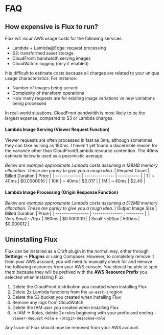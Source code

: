 # FAQ

## How expensive is Flux to run?

Flux will incur AWS usage costs for the following services:

- Lambda + Lambda@Edge: request processing
- S3: transformed asset storage
- CloudFront: bandwidth serving images
- CloudWatch: logging (only if enabled)

It is difficult to estimate costs because all charges are related to your unique usage characteristics. For instance: 

- Number of images being served
- Complexity of transform operations
- How many requests are for existing image variations vs new variations being processed

In real-world situations, CloudFront bandwidth is most likely to be the largest expense, compared to S3 or Lambda charges.

#### Lambda Image Serving (Viewer Request Function)

Viewer requests are often processed in fast as 3ms, although sometimes they can take as long as 180ms. I haven't yet found a discernible reason for the variance other than CloudFront/Lambda resource contention. The 40ms estimate below is used as a pessimistic average. 

*Below are example approximate Lambda costs assuming a 128MB memory allocation. These are purely to give you a rough idea.*
| Request Count | Billed Duration | Price       |
| ------------- | --------------- | ----------- |
| 1             |    ~ 40ms       |  $0.0000016 |
| 10K           |    ~ 40ms       |  $0.017     |
| 1M            |    ~ 40ms       |  $2.40      |

#### Lambda Image Processing (Origin Response Function)

*Below are example approximate Lambda costs assuming a 512MB memory allocation. These are purely to give you a rough idea.*
| Output Image Size | Billed Duration | Price     |
| ----------------- | --------------- | --------- |
| Very Small  ~70px |           360ms | $0.000009 |
| Small   ~500px    |           500ms | $0.000012 |

## Uninstalling Flux

Flux can be installed as a Craft plugin in the normal way, either through **Settings** → **Plugins** or using Composer. However, to completely remove it from your AWS account, you will need to manually check for and remove the following resources from your AWS console. You should be able to spot them because they will be prefixed with the **AWS Resource Prefix** you selected when installing Flux.

1. Delete the CloudFront distribution you created when installing Flux
2. Delete 2x Lambda functions from the `us-east-1` region
3. Delete the S3 bucket you created when installing Flux
4. Remove any logs from CloudWatch
5. Delete the IAM user you created when installing Flux
6. In IAM → Roles, delete 2x roles beginning with your prefix and ending `-Viewer-Request-Role` + `-Origin-Response-Role`

Any trace of Flux should now be removed from your AWS account.
